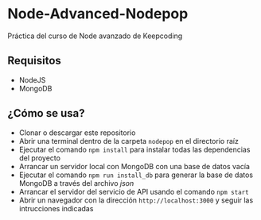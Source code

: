 # Node-Advanced-Nodepop
Práctica del curso de Node avanzado de Keepcoding

## Requisitos
* NodeJS
* MongoDB

## ¿Cómo se usa?
* Clonar o descargar este repositorio
* Abrir una terminal dentro de la carpeta `nodepop` en el directorio raíz
* Ejecutar el comando `npm install` para instalar todas las dependencias del proyecto
* Arrancar un servidor local con MongoDB con una base de datos vacía
* Ejecutar el comando `npm run install_db` para generar la base de datos MongoDB a través del archivo *json*
* Arrancar el servidor del servicio de API usando el comando `npm start`
* Abrir un navegador con la dirección `http://localhost:3000` y seguir las intrucciones indicadas